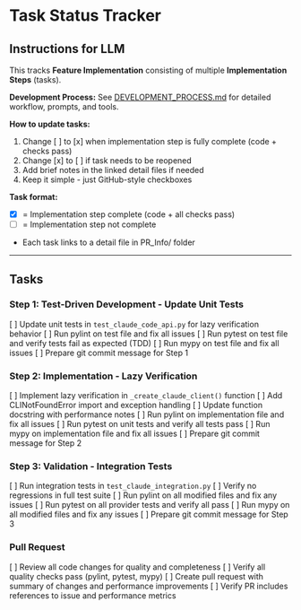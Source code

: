 # Task Status Tracker

## Instructions for LLM

This tracks **Feature Implementation** consisting of multiple **Implementation Steps** (tasks).

**Development Process:** See [DEVELOPMENT_PROCESS.md](./DEVELOPMENT_PROCESS.md) for detailed workflow, prompts, and tools.

**How to update tasks:**
1. Change [ ] to [x] when implementation step is fully complete (code + checks pass)
2. Change [x] to [ ] if task needs to be reopened
3. Add brief notes in the linked detail files if needed
4. Keep it simple - just GitHub-style checkboxes

**Task format:**
- [x] = Implementation step complete (code + all checks pass)
- [ ] = Implementation step not complete
- Each task links to a detail file in PR_Info/ folder

---

## Tasks

### Step 1: Test-Driven Development - Update Unit Tests
[ ] Update unit tests in `test_claude_code_api.py` for lazy verification behavior
[ ] Run pylint on test file and fix all issues
[ ] Run pytest on test file and verify tests fail as expected (TDD)
[ ] Run mypy on test file and fix all issues
[ ] Prepare git commit message for Step 1

### Step 2: Implementation - Lazy Verification
[ ] Implement lazy verification in `_create_claude_client()` function
[ ] Add CLINotFoundError import and exception handling
[ ] Update function docstring with performance notes
[ ] Run pylint on implementation file and fix all issues
[ ] Run pytest on unit tests and verify all tests pass
[ ] Run mypy on implementation file and fix all issues
[ ] Prepare git commit message for Step 2

### Step 3: Validation - Integration Tests
[ ] Run integration tests in `test_claude_integration.py`
[ ] Verify no regressions in full test suite
[ ] Run pylint on all modified files and fix any issues
[ ] Run pytest on all provider tests and verify all pass
[ ] Run mypy on all modified files and fix any issues
[ ] Prepare git commit message for Step 3

### Pull Request
[ ] Review all code changes for quality and completeness
[ ] Verify all quality checks pass (pylint, pytest, mypy)
[ ] Create pull request with summary of changes and performance improvements
[ ] Verify PR includes references to issue and performance metrics